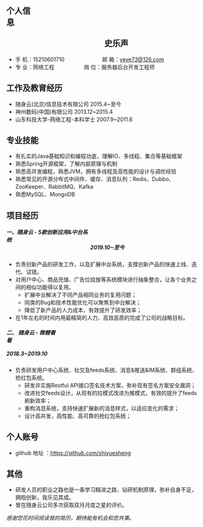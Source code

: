 ## 个人信息&emsp;&emsp;&emsp;&emsp;&emsp;&emsp;&ensp;&emsp;&emsp;&emsp;&emsp;&emsp;&emsp;&ensp;&emsp;&emsp;&emsp;&emsp;&emsp;&emsp;&ensp;&emsp;&emsp;&emsp;&emsp;&emsp;&emsp;&ensp;&emsp;&emsp;&emsp;&emsp;&emsp;&emsp;&ensp;&emsp;&emsp;&emsp;&emsp;&emsp;&emsp;&ensp;&emsp;&emsp;&emsp;&emsp;&emsp;&emsp;&ensp;&emsp;&emsp;&emsp;&emsp;&emsp;&emsp;&ensp;&emsp;&emsp;&emsp;&emsp;&emsp;&emsp;&ensp; 史乐声
* 手 机：15210601710 &emsp;&emsp;&emsp;&emsp;&emsp;&emsp;&ensp;  		邮 箱：yeye73@126.com    
* 专 业：网络工程 &emsp;&emsp;&emsp;&emsp;&emsp;                   岗 位：服务器后台开发工程师

## 工作及教育经历
* 随身云(北京)信息技术有限公司              2015.4~至今
* 神州数码(中国)有限公司                             2013.12~2015.4
* 山东科技大学-网络工程-本科学士         2007.9~2011.6

## 专业技能
* 有扎实的Java基础知识和编程功底，理解IO、多线程、集合等基础框架
* 熟悉Spring开源框架，了解内部原理与机制
* 熟悉高并发编程，熟悉JVM，拥有多线程及高性能的设计与调优经验
* 熟悉常见的开源分布式中间件、缓存、消息队列：Redis、Dubbo、ZooKeeper、RabbitMQ、Kafka
* 熟悉MySQL、MongoDB

## 项目经历

##### 一、随身云 - 5款创新应用&中台系统&emsp;&emsp;&emsp;&emsp;&emsp;&emsp;&ensp;&emsp;&emsp;&emsp;&emsp;&emsp;&emsp;&ensp;&emsp;&emsp;&emsp;&emsp;&emsp;&emsp;&ensp;&emsp;&emsp;&emsp;&emsp;&emsp;&emsp;&ensp;&emsp;&emsp;&emsp;&emsp;&emsp;&emsp;&ensp;&emsp;&emsp;&emsp;&emsp;&emsp;&emsp;&ensp;&emsp;&emsp;&emsp;&emsp;&emsp;&emsp;&emsp;&emsp;&emsp;&emsp;&emsp; 2019.10~至今      
- 负责创新产品的研发工作，以及扩展中台系统，支撑创新产品的快速上线、迭代、试错。
- 对用户中心、商品充值、广告位投放等系统模块进行抽象整合，让各个业务之间的相似功能得以复用。
  - 扩展中台解决了不同产品相同业务的复用问题；
  - 同类的Bug和技术性能优化可以聚焦到中台解决；
  - 降低了新产品的人力成本，有效提升了研发效率；
- 在1年左右的时间内用最精简的人力，高效高质的完成了公司的战略目标。

##### 二、 随身云 - 微鲤看看&emsp;&emsp;&emsp;&emsp;&emsp;&emsp;&ensp;&emsp;&emsp;&emsp;&emsp;&emsp;&emsp;&ensp;&emsp;&emsp;&emsp;&emsp;&emsp;&emsp;&ensp;&emsp;&emsp;&emsp;&emsp;&emsp;&emsp;&ensp;&emsp;&emsp;&emsp;&emsp;&emsp;&emsp;&ensp;&emsp;&emsp;&emsp;&emsp;&emsp;&emsp;&ensp;&emsp;&emsp;&emsp;&emsp;&emsp;&emsp;&ensp;&emsp;&emsp;&emsp;&emsp;&emsp;&emsp;&ensp;&emsp;&emsp;&emsp;&emsp;&emsp;&emsp;&emsp;&emsp;&emsp;&emsp;&emsp;&emsp;&ensp;&emsp;&emsp;&emsp;&emsp;&ensp; 2018.3~2019.10
- 负责研发用户中心系统、社交及feeds系统、消息&推送&IM系统、群组系统、抢红包系统。
  - 研发并实施Restful API接口签名技术方案，弥补现有签名方案安全漏洞；
  - 改进社交feeds设计，从现有的拉模式改进为推模式，有效的提升了feeds刷新效率；
  - 重构消息系统，支持快速扩展新的消息样式，以适应变化的需求；
  - 设计高并发，高性能、高可靠的抢红包系统；

## 个人账号 
* github 地址 ：https://github.com/shiyuesheng

## 其他

- 研发人员的职业之路也是一条学习精进之路，钻研机制原理，弥补自身不足，拥抱创新，我乐见其成。
- 曾在随身云公司多次获取双月月度之星的评价。



*感谢您花时间阅读我的简历，期待能有机会和您共事。*